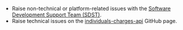 * Raise non-technical or platform-related issues with the [Software Development Support Team (SDST)](https://developer.service.hmrc.gov.uk/developer/support).
* Raise technical issues on the [individuals-charges-api](https://github.com/hmrc/individuals-charges-api/issues) GitHub page.
